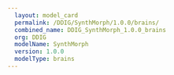 ```yaml
---
  layout: model_card
  permalink: /DDIG/SynthMorph/1.0.0/brains/
  combined_name: DDIG_SynthMorph_1.0.0_brains
  org: DDIG
  modelName: SynthMorph
  version: 1.0.0
  modelType: brains
---
```

